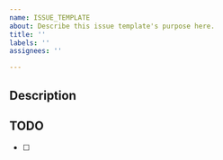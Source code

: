 ```yaml
---
name: ISSUE_TEMPLATE
about: Describe this issue template's purpose here.
title: ''
labels: ''
assignees: ''

---
```


## Description
<!-- 구현할 기능에 대한 내용을 설명해주세요. -->

## TODO
<!-- 해야 할 일들을 적어주세요. -->
- [ ]

